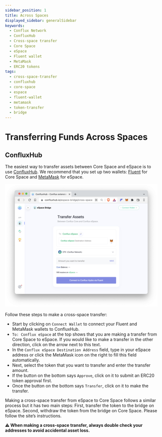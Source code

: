 ```yaml
---
sidebar_position: 1
title: Across Spaces
displayed_sidebar: generalSidebar
keywords:
  - Conflux Network
  - ConfluxHub
  - Cross-space transfer
  - Core Space
  - eSpace
  - Fluent wallet
  - MetaMask
  - ERC20 tokens
tags:
  - cross-space-transfer
  - confluxhub
  - core-space
  - espace
  - fluent-wallet
  - metamask
  - token-transfer
  - bridge
---
```


# Transferring Funds Across Spaces

## ConfluxHub

The easiest way to transfer assets between Core Space and eSpace is to use [ConfluxHub](https://confluxhub.io/espace-bridge/cross-space). We recommend that you set up two wallets: [Fluent](https://fluentwallet.com/) for Core Space and [MetaMask](https://metamask.io/) for eSpace.


![Locale Dropdown](./img/transferAssets-0c1a3f76a3a0ea978d3697997283f63a.png)

Follow these steps to make a cross-space transfer:

- Start by clicking on ```Connect Wallet``` to connect your Fluent and MetaMask wallets to ConfluxHub.
- ```To: Conflux eSpace``` at the top shows that you are making a transfer from Core Space to eSpace. If you would like to make a transfer in the other direction, click on the arrow next to this text.
- In the ```Conflux eSpace Destination Address``` field, type in your eSpace address or click the MetaMask icon on the right to fill this field automatically.
- Next, select the token that you want to transfer and enter the transfer amount.
- If the button on the bottom says ```Approve```, click on it to submit an ERC20 token approval first.
- Once the button on the bottom says ```Transfer```, click on it to make the transfer.

Making a cross-space transfer from eSpace to Core Space follows a similar process but it has two main steps: First, transfer the token to the bridge on eSpace. Second, withdraw the token from the bridge on Core Space. Please follow the site’s instructions.

**⚠️ When making a cross-space transfer, always double check your addresses to avoid accidental asset loss.**
